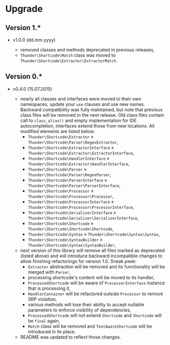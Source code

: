 # Upgrade

## Version 1.*

* v1.0.0 (dd.mm.yyyy)

  * removed classes and methods deprecated in previous releases,
  * `Thunder\Shortcode\Match` class was moved to `Thunder\Shortcode\Extractor\ExtractorMatch`.

## Version 0.*

* v0.4.0 (15.07.2015)

  * nearly all classes and interfaces were moved to their own namespaces, update your `use` clauses and use new names. Backward compatibility was fully maintained, but note that previous class files will be removed in the next release. Old class files contain call to `class_alias()` and empty implementation for IDE autocompletion, interfaces extend those from new locations. All modified elements are listed below:
    * `Thunder\Shortcode\Extractor` &raquo; `Thunder\Shortcode\Parser\RegexExtractor`,
    * `Thunder\Shortcode\ExtractorInterface` &raquo; `Thunder\Shortcode\Extractor\ExtractorInterface`,
    * `Thunder\Shortcode\HandlerInterface` &raquo; `Thunder\Shortcode\Extractor\HandlerInterface`,
    * `Thunder\Shortcode\Parser` &raquo; `Thunder\Shortcode\Parser\RegexParser`,
    * `Thunder\Shortcode\ParserInterface` &raquo; `Thunder\Shortcode\Parser\ParserInterface`,
    * `Thunder\Shortcode\Processor` &raquo; `Thunder\Shortcode\Processor\Processor`,
    * `Thunder\Shortcode\ProcessorInterface` &raquo; `Thunder\Shortcode\Processor\ProcessorInterface`,
    * `Thunder\Shortcode\SerializerInterface` &raquo; `Thunder\Shortcode\Serializer\SerializerInterface`,
    * `Thunder\Shortcode\Shortcode` &raquo; `Thunder\Shortcode\Shortcode\Shortcode`,
    * `Thunder\Shortcode\Syntax` &raquo; `Thunder\Shortcode\Syntax\Syntax`,
    * `Thunder\Shortcode\SyntaxBuilder` &raquo; `Thunder\Shortcode\Syntax\SyntaxBuilder`,
  * next version of this library will remove all files marked as deprecated (listed above) and will introduce backward incompatible changes to allow finishing refactorings for version 1.0. Sneak peek:
    * `Extractor` abstraction will be removed and its functionality will be merged with `Parser`,
    * processing shortcode's content will be moved to its handler,
    * `ProcessedShortcode` will be aware of `ProcessorInterface` instance that is processing it,
    * `HandlerContainer` will be refactored outside `Processor` to remove SRP violation,
    * various methods will lose their ability to accept nullable parameters to enforce visibility of dependencies,
    * `ProcessedShortcode` will not extend `Shortcode` and `Shortcode` will be `final` again,
    * `Match` class will be removed and `TextAwareShortcode` will be introduced in its place.
  * README was updated to reflect those changes.
